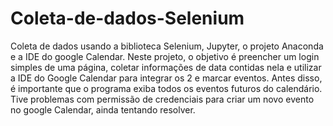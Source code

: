 # Coleta-de-dados-Selenium
Coleta de dados usando a biblioteca Selenium, Jupyter, o projeto Anaconda e a IDE do google Calendar.
Neste projeto, o objetivo é preencher um login simples de uma página, coletar informações de data contidas nela e utilizar a IDE do Google Calendar para integrar os 2 e marcar eventos.
Antes disso, é importante que o programa exiba todos os eventos futuros do calendário.
Tive problemas com permissão de credenciais para criar um novo evento no google Calendar, ainda tentando resolver.
